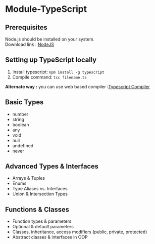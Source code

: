 # Module-TypeScript

## Prerequisites
Node.js should be installed on your system.  
Download link : [NodeJS](https://nodejs.org/en)

## Setting up TypeScript locally
1. Install typescript: `npm install -g typescript`
2. Compile command: `tsc filename.ts` 

**Alternate way :** you can use web based compiler :[Typescript Compiler](https://www.typescriptlang.org/play/)

## Basic Types
- number
- string
- boolean
- any
- void
- null
- undefined
- never

## Advanced Types & Interfaces
- Arrays & Tuples
- Enums
- Type Aliases vs. Interfaces
- Union & Intersection Types

## Functions & Classes
- Function types & parameters
- Optional & default parameters
- Classes, inheritance, access modifiers (public, private, protected)
- Abstract classes & interfaces in OOP